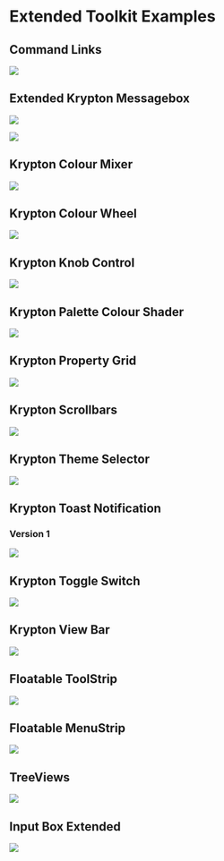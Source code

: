 # Extended Toolkit Examples

## Command Links

![](https://github.com/Krypton-Suite/Toolkit-Assets/blob/main/Images/Examples/Extended-Toolkit/CommandLinks.png)

## Extended Krypton Messagebox

![](https://github.com/Krypton-Suite/Toolkit-Assets/blob/main/Images/Examples/Extended-Toolkit/ExtendedKryptonMessageBox1.png)

![](https://github.com/Krypton-Suite/Toolkit-Assets/blob/main/Images/Examples/Extended-Toolkit/ExtendedKryptonMessageBox2.png)

## Krypton Colour Mixer

![](https://github.com/Krypton-Suite/Toolkit-Assets/blob/main/Images/Examples/Extended-Toolkit/KryptonColourMixer.png)

## Krypton Colour Wheel

![](https://github.com/Krypton-Suite/Toolkit-Assets/blob/main/Images/Examples/Extended-Toolkit/KryptonColourWheel.png)

## Krypton Knob Control

![](https://github.com/Krypton-Suite/Toolkit-Assets/blob/main/Images/Examples/Extended-Toolkit/KryptonKnobControl.png)

## Krypton Palette Colour Shader

![](https://github.com/Krypton-Suite/Toolkit-Assets/blob/main/Images/Examples/Extended-Toolkit/KryptonPaletteColourShader.png)

## Krypton Property Grid

![](https://github.com/Krypton-Suite/Toolkit-Assets/blob/main/Images/Examples/Extended-Toolkit/KryptonPropertyGrid.png)

## Krypton Scrollbars

![](https://github.com/Krypton-Suite/Toolkit-Assets/blob/main/Images/Examples/Extended-Toolkit/KryptonScrollBars.png)

## Krypton Theme Selector

![](https://github.com/Krypton-Suite/Toolkit-Assets/blob/main/Images/Examples/Extended-Toolkit/KryptonThemeSelector.png)

## Krypton Toast Notification

### Version 1

![](https://github.com/Krypton-Suite/Toolkit-Assets/blob/main/Images/Examples/Extended-Toolkit/KryptonToastNotificationV1.png)

## Krypton Toggle Switch

![](https://github.com/Krypton-Suite/Toolkit-Assets/blob/main/Images/Examples/Extended-Toolkit/KryptonToggleSwitch.png)

## Krypton View Bar

![](https://github.com/Krypton-Suite/Toolkit-Assets/blob/main/Images/Examples/Extended-Toolkit/KryptonViewBar.png)

## Floatable ToolStrip

![](https://github.com/Krypton-Suite/Toolkit-Assets/blob/main/Images/Examples/Extended-Toolkit/FloatableToolStrip.png)

## Floatable MenuStrip

![](https://github.com/Krypton-Suite/Toolkit-Assets/blob/main/Images/Examples/Extended-Toolkit/FlotableMenuStrip.png)

## TreeViews

![](https://github.com/Krypton-Suite/Toolkit-Assets/blob/main/Images/Examples/Extended-Toolkit/TreeViews.png)

## Input Box Extended
![](https://github.com/Krypton-Suite/Toolkit-Assets/blob/main/Images/Examples/Extended-Toolkit/KryptonInputBoxExtended.png)

